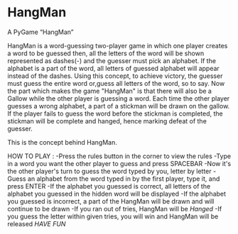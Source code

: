 # HangMan

A PyGame “HangMan” 

HangMan is a word-guessing two-player game in which one player creates a word to be guessed
then, all the letters of the word will be shown represented as dashes(-) and the guesser 
must pick an alphabet. If the alphabet is a part of the word, all letters of guessed alphabet 
will appear instead of the dashes. Using this concept, to achieve victory,
the guesser must guess the entire word or,guess all letters of the word, so to say. 
Now the part which makes the game "HangMan" is that there will also be a Gallow 
while the other player is guessing a word. Each time the other player guesses a wrong alphabet,
a part of a stickman will be drawn on the gallow. If the player fails to guess the word before the 
stickman is completed, the stickman will be complete and hanged, hence marking defeat of the guesser.

This is the concept behind HangMan.

HOW TO PLAY :
-Press the rules button in the corner to view the rules
-Type in a word you want the other player to guess and press SPACEBAR
-Now it's the other player's turn to guess the word typed by you, letter by letter
-Guess an alphabet from the word typed in by the first player, type it, and press ENTER
-If the alphabet you guessed is correct, all letters of the alphabet you guessed in the hidden word will be displayed
-If the alphabet you guessed is incorrect, a part of the HangMan will be drawn and will continue to be drawn
-If you ran out of tries, HangMan will be *Hanged*
-If you guess the letter within given tries, you will win and HangMan will be released 
*HAVE FUN*

